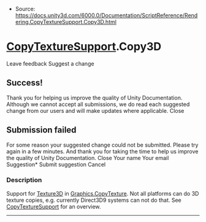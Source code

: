 * Source: https://docs.unity3d.com/6000.0/Documentation/ScriptReference/Rendering.CopyTextureSupport.Copy3D.html

#  [CopyTextureSupport](https://docs.unity3d.com/6000.0/Documentation/ScriptReference/Rendering.CopyTextureSupport.html).Copy3D
Leave feedback
Suggest a change
## Success!
Thank you for helping us improve the quality of Unity Documentation. Although we cannot accept all submissions, we do read each suggested change from our users and will make updates where applicable.
Close
## Submission failed
For some reason your suggested change could not be submitted. Please <a>try again</a> in a few minutes. And thank you for taking the time to help us improve the quality of Unity Documentation.
Close
Your name Your email Suggestion* Submit suggestion
Cancel
### Description
Support for [Texture3D](https://docs.unity3d.com/6000.0/Documentation/ScriptReference/Texture3D.html) in [Graphics.CopyTexture](https://docs.unity3d.com/6000.0/Documentation/ScriptReference/Graphics.CopyTexture.html).
Not all platforms can do 3D texture copies, e.g. currently Direct3D9 systems can not do that. See [CopyTextureSupport](https://docs.unity3d.com/6000.0/Documentation/ScriptReference/Rendering.CopyTextureSupport.html) for an overview.
* * *
